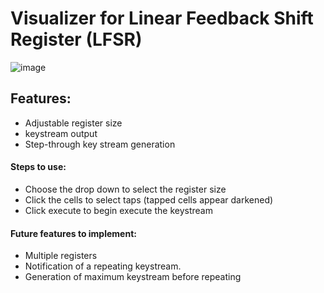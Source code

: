 # Visualizer for Linear Feedback Shift Register (LFSR)

![image](https://github.com/user-attachments/assets/8ed69e50-c75c-4371-8a36-a08dd2918f2a)




## Features:
- Adjustable register size
- keystream output
- Step-through key stream generation

#### Steps to use:
- Choose the drop down to select the register size
- Click the cells to select taps (tapped cells appear darkened)
- Click execute to begin execute the keystream

#### Future features to implement:
- Multiple registers
- Notification of a repeating keystream.
- Generation of maximum keystream before repeating

